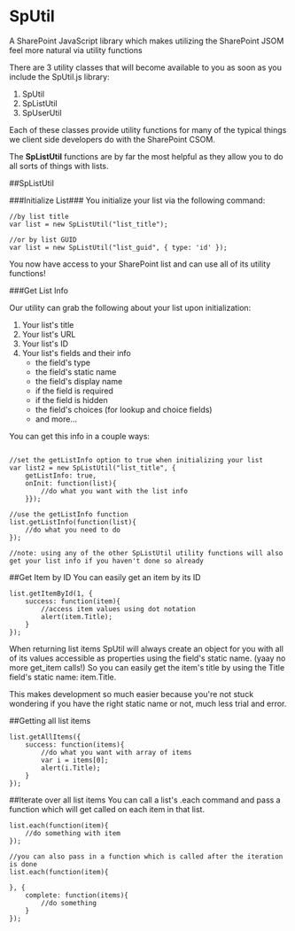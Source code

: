 SpUtil
======

A SharePoint JavaScript library which makes utilizing the SharePoint JSOM feel more natural via utility functions

There are 3 utility classes that will become available to you as soon as you include the SpUtil.js library:

1. SpUtil
2. SpListUtil
3. SpUserUtil

Each of these classes provide utility functions for many of the typical things we client side developers do with the SharePoint CSOM.

The **SpListUtil** functions are by far the most helpful as they allow you to do all sorts of things with lists.

##SpListUtil

###Initialize List###
You initialize your list via the following command: 

```
//by list title
var list = new SpListUtil("list_title");

//or by list GUID
var list = new SpListUtil("list_guid", { type: 'id' });

```
You now have access to your SharePoint list and can use all of its utility functions!

###Get List Info

Our utility can grab the following about your list upon initialization:

1. Your list's title
2. Your list's URL
3. Your list's ID
4. Your list's fields and their info
	* the field's type
	* the field's static name
	* the field's display name
	* if the field is required
	* if the field is hidden
	* the field's choices (for lookup and choice fields)
	* and more...

You can get this info in a couple ways:

```

//set the getListInfo option to true when initializing your list
var list2 = new SpListUtil("list_title", { 
	getListInfo: true,
	onInit: function(list){
		//do what you want with the list info
	}});

//use the getListInfo function
list.getListInfo(function(list){
	//do what you need to do
});

//note: using any of the other SpListUtil utility functions will also get your list info if you haven't done so already

```

##Get Item by ID
You can easily get an item by its ID
```
list.getItemById(1, {
	success: function(item){
		//access item values using dot notation
		alert(item.Title);
	}
});

```

When returning list items SpUtil will always create an object for you with all of its values accessible as properties using the field's static name. (yaay no more get_item calls!) 
So you can easily get the item's title by using the Title field's static name: item.Title.

This makes development so much easier because you're not stuck wondering if you have the right static name or not, much less trial and error.

##Getting all list items
```
list.getAllItems({
	success: function(items){
		//do what you want with array of items
		var i = items[0];
		alert(i.Title);
	}
});

```

##Iterate over all list items
You can call a list's .each command and pass a function which will get called on each item in that list. 
```
list.each(function(item){
	//do something with item
});

//you can also pass in a function which is called after the iteration is done
list.each(function(item){

}, {
	complete: function(items){
		//do something
	}
});
